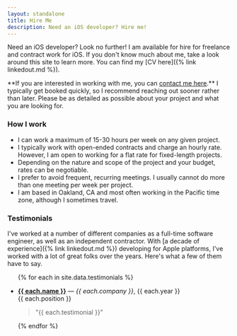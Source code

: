 ```yaml
---
layout: standalone
title: Hire Me
description: Need an iOS developer? Hire me!
---
```


Need an iOS developer? Look no further! I am available for hire for freelance and contract work for iOS. If you don't know much about me, take a look around this site to learn more. You can find my [CV here]({% link linkedout.md %}).

<div class="alert alert-primary pb-0 px-4 my-4" markdown="1">
**If you are interested in working with me, you can <a href="{% link contact.md %}" class="alert-link">contact me here</a>.** I typically get booked quickly, so I recommend reaching out sooner rather than later. Please be as detailed as possible about your project and what you are looking for.
</div>

### How I work

- I can work a maximum of 15-30 hours per week on any given project.
- I typically work with open-ended contracts and charge an hourly rate. However, I am open to working for a flat rate for fixed-length projects.
- Depending on the nature and scope of the project and your budget, rates can be negotiable.
- I prefer to avoid frequent, recurring meetings. I usually cannot do more than one meeting per week per project.
- I am based in Oakland, CA and most often working in the Pacific time zone, although I sometimes travel.

### Testimonials

I've worked at a number of different companies as a full-time software engineer, as well as an independent contractor. With [a decade of experience]({% link linkedout.md %}) developing for Apple platforms, I've worked with a lot of great folks over the years. Here's what a few of them have to say.

<ul class="list-unstyled">
{% for each in site.data.testimonials %}
    <li>
        <p>
            <i class="bi bi-star-fill text-secondary"></i>
            <b><a href="{{ each.link }}">{{ each.name }}</a></b> &mdash; <i>{{ each.company }}</i>, {{ each.year }}
            <br/>
            <span class="fw-light">{{ each.position }}</span>
        </p>
        <blockquote>"{{ each.testimonial }}"</blockquote>
    </li>
{% endfor %}
</ul>
